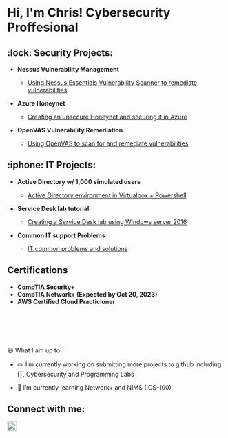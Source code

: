 <h1>Hi, I'm Chris! Cybersecurity Proffesional   </h1>

<!--
<br/><a href="https://github.com/taco2442">Programmer</a>, <a href="https://www.linkedin.com/">Cybersecurity Professional</a> </h1>
-->

<h2>:lock: Security Projects:</h2>

- <b>Nessus Vulnerability Management</b>
  - [Using Nessus Essentials Vulnerability Scanner to remediate vulnerabilities](https://github.com/ChrisHaugaard/NessusVM)

- <b>Azure Honeynet</b>
  - [Creating an unsecure Honeynet and securing it in Azure](https://github.com/ChrisHaugaard/Azure-Honeynet)
 
- <b>OpenVAS Vulnerability Remediation</b>
  - [Using OpenVAS to scan for and remediate vulnerabilities](https://github.com/ChrisHaugaard/OpenVAS)
<!--
- <b>Security Controls NIST 800-53</b>
  - [Applying NIST 800-53 R5 Security Controls to an environment](https://github.com/ChrisHaugaard/NIST-800-53)

- <b>IncidentResponse_SOC</b>
  - [Working incidents in Azure according to NIST 800-61 IML](https://github.com/ChrisHaugaard/IncidentResponse_SOC)


<h2>:computer: Programming Projects:</h2>

- <b>Port Scanner - Python</b>
-->

<h2>:iphone: IT Projects:</h2>

- <b>Active Directory w/ 1,000 simulated users</b>
  - [Active Directory environment in Virtualbox + Powershell](https://github.com/ChrisHaugaard/ActiveDirectory-1K_Users)
 
- <b>Service Desk lab tutorial</b>
  - [Creating a Service Desk lab using Windows server 2016](https://github.com/ChrisHaugaard/ServiceDesk-Lab)
 
- <b>Common IT support Problems</b>
  - [IT common problems and solutions](https://github.com/ChrisHaugaard/Common_IT)

<h2>Certifications</h2>

- <b>CompTIA Security+</b>
- <b>CompTIA Network+ (Expected by Oct 20, 2023)</b>
- <b>AWS Certified Cloud Practicioner</b>

<!--
- <b>Azure / Cloud Projects</b>
  - [Creating a live SOC/Honeynet in Azure](https://github.com/taco2442/Azure-Honeynet)
-->

<br></br>
<!--
<h2>📺 Popular YouTube Videos</h2>

- [How to get into Cybersecurity Starting From Zero](https://www.youtube.com/watch?v=a83ASGn_V_s)


[<img align="left" alt=" | Twitter" width="22px" src="https://cdn.jsdelivr.net/npm/simple-icons@v3/icons/twitter.svg" />][twitter]
[<img align="left" alt=" | Instagram" width="22px" src="https://cdn.jsdelivr.net/npm/simple-icons@v3/icons/instagram.svg" />][instagram]

[twitter]: https://twitter.com/
[instagram]: https://www.instagram.com/



[youtube]: https://www.youtube.com/channel/UCXa9rFVFGH0gRZu9Gslh8Nw

[<img align="left" alt=" | YouTube" width="22px" src="https://cdn.jsdelivr.net/npm/simple-icons@v3/icons/youtube.svg" />][youtube]
-->

<br></br>
 :smiley: What I am up to:

- :pencil2: I’m currently working on submitting more projects to github including IT, Cybersecurity and Programming Labs

- :book: I’m currently learning Network+ and NIMS (ICS-100)

<h2>  Connect with me:</h2>

[<img align="left" alt=" | LinkedIn" width="22px" src="https://cdn.jsdelivr.net/npm/simple-icons@v3/icons/linkedin.svg" />][linkedin]


[linkedin]: https://www.linkedin.com/in/chris-haugaard-3760b1274/

<!--


[<img align="left" alt=" | Indeed" width="22px" src="https://cdn.jsdelivr.net/npm/simple-icons@v3/icons/indeed.svg" />][Indeed]
[indeed]: https://profile.indeed.com/?hl=en_US&co=US&from=gnav-jobseeker-profile--profile-one-frontend
-  I’m looking to collaborate on ...
-  I’m looking for help with ...
-  Ask me about ...
-  How to reach me: ...
-  Pronouns: ...
-  Fun fact: ...
-->
